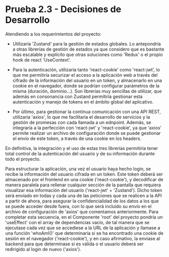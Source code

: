 # Prueba 2.3 - Decisiones de Desarrollo

Atendiendo a los requerimientos del proyecto:

- Utilizaría 'Zustand' para la gestión de estados globales. Lo antepondría a otras librerías de gestión de estados ya que considero que es bastante más escalable y explícito que otras soluciones como 'Redux' o el propio hook de react 'UseContext'.

- Para la autenticación, utilizaría tanto 'react-cookie' como 'react-jwt', lo que me permitiría securizar el acceso a la aplicación web a través del cifrado de la información del usuario en un token, y almacenarlo en una cookie en el navegador, donde se podrían configurar parámetros de la misma (duración, dominio...). Son librerías muy sencillas de utilizar, que además en consonancia con Zustand permitiría gestionar esta autenticación y manejo de tokens en el ámbito global del aplicativo.

- Por último, para gestionar la contínua comunicación con una API REST, utilizaría 'axios', lo que me facilitaría el desarrollo de servicios y la gestión de promesas con cada llamada a un ednpoint. Además, se integraría a la perfección con 'react-jwt' y 'react-cookie', ya que 'axios' permite realizar un archivo de configuración donde se puede gestionar el envío de este token, a través de una cookie en los headers.

En definitiva, la integración y el uso de estas tres librerías permitiría tener total control de la autenticación del usuario y de su información durante todo el proyecto.



Para estructurar la aplicación, una vez el usuario haya hecho login, se recibe la información del usuario cifrada en un token. Este token deberá ser almacenado por el frontend en una cookie ('react-cookie'), y decodificar de manera paralela para rellenar cualquier sección de la pantalla que requiera visualizar esa información del usuario ('react-jwt' + 'Zustand').
Dicho token será enviado en todas y cada una de las peticiones que se realicen a la API a partir de ahora, para asegurar la confidencialidad de los datos a los que se puede acceder desde fuera, con lo que será incluido su envío en el archivo de configuración de 'axios' que comentamos anteriormente.
Para completar esta secuencia, en el Componente 'root' del proyecto pondría un 'useEffect' con el array de dependencias vacío, de tal manera que se ejecutase cada vez que se accediese a la URL de la aplicación y llamase a una función 'whoAmI()' que determinaría si se ha encontrado una cookie de sesión en el navegador ('react-cookie'), y en caso afirmativo, la enviase al backend para que determinase si es válida o el usuario deberá ser redirigido al login de nuevo ('axios').